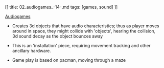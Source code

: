 [[
title: 02_audiogames_-14-.md
tags: [games, sound]
]]

 [Audiogames ](http://www.audiogames.arsgames.net/?page_id=29)

+ Creates 3d objects that have audio characteristics; thus as player moves around in space, they might collide with 'objects', hearing the collision, 3d sound decay as the object bounces away

+ This is an 'installation' piece, requiring movement tracking and other ancillary hardware.

+ Game play is based on pacman, moving through a maze
